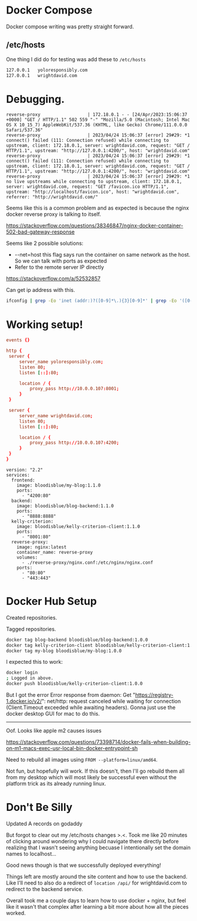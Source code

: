 # Docker Compose
Docker compose writing was pretty straight forward.

## /etc/hosts
One thing I did do for testing was add these to `/etc/hosts`

```txt
127.0.0.1   yoloresponsibly.com
127.0.0.1   wrightdavid.com
```

# Debugging.

```log
reverse-proxy                  | 172.18.0.1 - - [24/Apr/2023:15:06:37 +0000] "GET / HTTP/1.1" 502 559 "-" "Mozilla/5.0 (Macintosh; Intel Mac OS X 10_15_7) AppleWebKit/537.36 (KHTML, like Gecko) Chrome/111.0.0.0 Safari/537.36"
reverse-proxy                  | 2023/04/24 15:06:37 [error] 29#29: *1 connect() failed (111: Connection refused) while connecting to upstream, client: 172.18.0.1, server: wrightdavid.com, request: "GET / HTTP/1.1", upstream: "http://127.0.0.1:4200/", host: "wrightdavid.com"
reverse-proxy                  | 2023/04/24 15:06:37 [error] 29#29: *1 connect() failed (111: Connection refused) while connecting to upstream, client: 172.18.0.1, server: wrightdavid.com, request: "GET / HTTP/1.1", upstream: "http://127.0.0.1:4200/", host: "wrightdavid.com"
reverse-proxy                  | 2023/04/24 15:06:37 [error] 29#29: *1 no live upstreams while connecting to upstream, client: 172.18.0.1, server: wrightdavid.com, request: "GET /favicon.ico HTTP/1.1", upstream: "http://localhost/favicon.ico", host: "wrightdavid.com", referrer: "http://wrightdavid.com/"
```

Seems like this is a common problem and as expected is because the nginx docker reverse proxy is talking to itself.

https://stackoverflow.com/questions/38346847/nginx-docker-container-502-bad-gateway-response

Seems like 2 possible solutions:
* --net=host this flag says run the container on same network as the host. So we can talk with ports as expected
* Refer to the remote server IP directly

https://stackoverflow.com/a/52532857

Can get ip address with this.
```zsh
ifconfig | grep -Eo 'inet (addr:)?([0-9]*\.){3}[0-9]*' | grep -Eo '([0-9]*\.){3}[0-9]*' | grep -v '127.0.0.1' | head -n 1
```

# Working setup!

```conf
events {}

http {
 server {
     server_name yoloresponsibly.com;
     listen 80;
     listen [::]:80;

     location / {
         proxy_pass http://10.0.0.107:8001;
     }
 }

 server {
     server_name wrightdavid.com;
     listen 80;
     listen [::]:80;

     location / {
         proxy_pass http://10.0.0.107:4200;
     }
 }
}
```

```docker-compose
version: "2.2"
services:
  frontend:
    image: bloodisblue/my-blog:1.1.0
    ports:
      - "4200:80"
  backend:
    image: bloodisblue/blog-backend:1.1.0
    ports:
      - "8888:8888"
  kelly-criterion:
    image: bloodisblue/kelly-criterion-client:1.1.0
    ports:
      - "8001:80"
  reverse-proxy:
    image: nginx:latest
    container_name: reverse-proxy
    volumes:
      - ./reverse-proxy/nginx.conf:/etc/nginx/nginx.conf
    ports:
      - "80:80"
      - "443:443"
```

# Docker Hub Setup

Created repositories.

Tagged repositories.
```zsh
docker tag blog-backend bloodisblue/blog-backend:1.0.0
docker tag kelly-criterion-client bloodisblue/kelly-criterion-client:1.0.0
docker tag my-blog bloodisblue/my-blog:1.0.0
```

I expected this to work:
```zsh
docker login
; Logged in above.
docker push bloodisblue/kelly-criterion-client:1.0.0
```

But I got the error Error response from daemon: Get "https://registry-1.docker.io/v2/": net/http: request canceled while waiting for connection (Client.Timeout exceeded while awaiting headers). Gonna just use the docker desktop GUI for mac to do this.

---

Oof. Looks like apple m2 causes issues

https://stackoverflow.com/questions/73398714/docker-fails-when-building-on-m1-macs-exec-usr-local-bin-docker-entrypoint-sh

Need to rebuild all images using `FROM --platform=linux/amd64`.

Not fun, but hopefully will work. If this doesn't, then I'll go rebuild them all from my desktop which will most likely be successful even without the platform trick as its already running linux.

# Don't Be Silly

Updated A records on godaddy

But forgot to clear out my /etc/hosts changes >.<. Took me like 20 minutes of clicking around wondering why I could navigate there directly before realizing that I wasn't seeing anything becuase I intentionally set the domain names to localhost...

Good news though is that we successfully deployed everything!

Things left are mostly around the site content and how to use the backend. Like I'll need to also do a redirect of `location /api/` for wrightdavid.com to redirect to the backend service.

Overall took me a couple days to learn how to use docker + nginx, but feel like it wasn't that complex after learning a bit more about how all the pieces worked.
